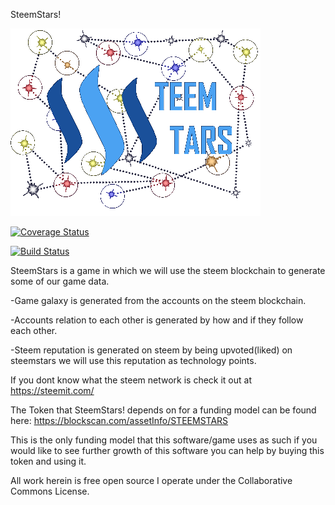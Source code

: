 SteemStars!

<img src="https://github.com/Tadasu85/steemstarssails/blob/master/assets/images/banner.png"></img>

[![Coverage Status](https://coveralls.io/repos/github/Tadasu85/steemstarssails/badge.svg?branch=master)](https://coveralls.io/github/Tadasu85/steemstarssails?branch=master)

[![Build Status](https://travis-ci.org/Tadasu85/steemstarssails.svg?branch=master)](https://travis-ci.org/Tadasu85/steemstarssails)

SteemStars is a game in which we will use the steem blockchain to generate some of our game data.

-Game galaxy is generated from the accounts on the steem blockchain.

-Accounts relation to each other is generated by how and if they follow each other.

-Steem reputation is generated on steem by being upvoted(liked) on steemstars we will use this reputation as technology points.

If you dont know what the steem network is check it out at https://steemit.com/

The Token that SteemStars! depends on for a funding model can be found here: https://blockscan.com/assetInfo/STEEMSTARS

This is the only funding model that this software/game uses as such if you would like to see further growth of this software you can help by buying this token and using it.

All work herein is free open source I operate under the Collaborative Commons License.

